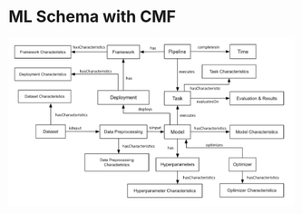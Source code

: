 # ML Schema with CMF
                                                                                                      
![ML Schema](ml_schema_cmf.png)
